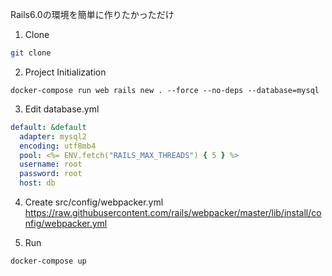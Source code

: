 Rails6.0の環境を簡単に作りたかっただけ

1. Clone
```sh
git clone
```

2. Project Initialization
```
docker-compose run web rails new . --force --no-deps --database=mysql
```

3. Edit database.yml 
```src/config/database.yml
default: &default
  adapter: mysql2
  encoding: utf8mb4
  pool: <%= ENV.fetch("RAILS_MAX_THREADS") { 5 } %>
  username: root
  password: root
  host: db
```

4. Create src/config/webpacker.yml
https://raw.githubusercontent.com/rails/webpacker/master/lib/install/config/webpacker.yml


5. Run
```
docker-compose up
```
